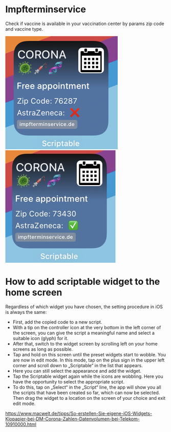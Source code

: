 # Impfterminservice 
Check if vaccine is available in your vaccination center by params zip code and vaccine type.



![Screenshot](vaccine-widget.jpg)
![Screenshot](vaccine-widget1.jpg)

# How to add scriptable widget to the home screen

Regardless of which widget you have chosen, the setting procedure in iOS is always the same:

- First, add the copied code to a new script.
- With a tip on the controller icon at the very bottom in the left corner of the screen, you can give the script a meaningful name and select a suitable icon (glyph) for it.
- After that, switch to the widget screen by scrolling left on your home screens as long as possible.
- Tap and hold on this screen until the preset widgets start to wobble. You are now in edit mode. In this mode, tap on the plus sign in the upper left corner and scroll down to „Scriptable“ in the list that appears.
- Here you can still select the appearance and add the widget.
- Tap the Scriptable widget again while the icons are wobbling. Here you have the opportunity to select the appropriate script.
- To do this, tap on „Select“ in the „Script“ line, the app will show you all the scripts that have been created so far, which can now be selected. Then drag the widget to a location on the screen of your choice and exit edit mode.

https://www.macwelt.de/tipps/So-erstellen-Sie-eigene-iOS-Widgets-Klopapier-bei-DM-Corona-Zahlen-Datenvolumen-bei-Telekom-10910000.html
